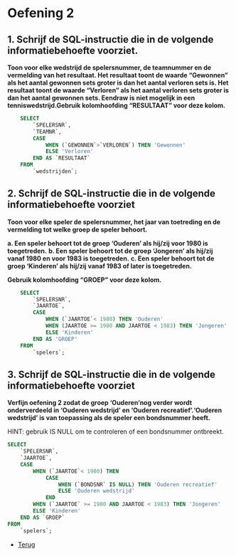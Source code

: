 # Oefening 2

## 1. Schrijf de SQL-instructie die in de volgende informatiebehoefte voorziet.

**Toon voor elke wedstrijd de spelersnummer, de teamnummer en de vermelding van het resultaat. Het resultaat toont de waarde “Gewonnen” als het aantal gewonnen sets groter is dan het aantal verloren sets is. Het resultaat toont de waarde “Verloren” als het aantal verloren sets groter is dan het aantal gewonnen sets. Eendraw is niet mogelijk in een tenniswedstrijd.Gebruik kolomhoofding “RESULTAAT” voor deze kolom.**

```sql
    SELECT
        `SPELERSNR`,
        `TEAMNR`,
        CASE
            WHEN (`GEWONNEN`>`VERLOREN`) THEN 'Gewonnen'
            ELSE 'Verloren'
        END AS `RESULTAAT`
    FROM
        `wedstrijden`;
```

## 2. Schrijf de SQL-instructie die in de volgende informatiebehoefte voorziet

**Toon voor elke speler de spelersnummer, het jaar van toetreding en de vermelding tot welke groep de speler behoort.**

**a. Een speler behoort tot de groep ‘Ouderen’ als hij/zij voor 1980 is toegetreden.**
**b. Een speler behoort tot de groep ‘Jongeren’ als hij/zij vanaf 1980 en voor 1983 is toegetreden.**
**c. Een speler behoort tot de groep ‘Kinderen’ als hij/zij vanaf 1983 of later is toegetreden.**

**Gebruik kolomhoofding “GROEP” voor deze kolom.**

```sql
    SELECT
        `SPELERSNR`,
        `JAARTOE`,
        CASE
            WHEN (`JAARTOE`< 1980) THEN 'Ouderen'
            WHEN (JAARTOE >= 1980 AND JAARTOE < 1983) THEN 'Jongeren'
            ELSE 'Kinderen'
        END AS 'GROEP'
    FROM
        `spelers`;
```

## 3. Schrijf de SQL-instructie die in de volgende informatiebehoefte voorziet

**Verfijn oefening 2 zodat de groep ‘Ouderen‘nog verder wordt onderverdeeld in ‘Ouderen wedstrijd’ en ‘Ouderen recreatief’.‘Ouderen wedstrijd’ is van toepassing als de speler een bondsnummer heeft.**

HINT: gebruik IS NULL om te controleren of een bondsnummer ontbreekt.

```sql
SELECT
    `SPELERSNR`,
    `JAARTOE`,
    CASE
        WHEN (`JAARTOE`< 1980) THEN
            CASE
                WHEN (`BONDSNR` IS NULL) THEN 'Ouderen recreatief'
                ELSE 'Ouderen wedstrijd'
            END
        WHEN (`JAARTOE` >= 1980 AND JAARTOE < 1983) THEN 'Jongeren'
        ELSE 'Kinderen'
    END AS `GROEP`
FROM
    `spelers`;
```

- [Terug](/Index/Oefeningen-Databases/Deel4.md)